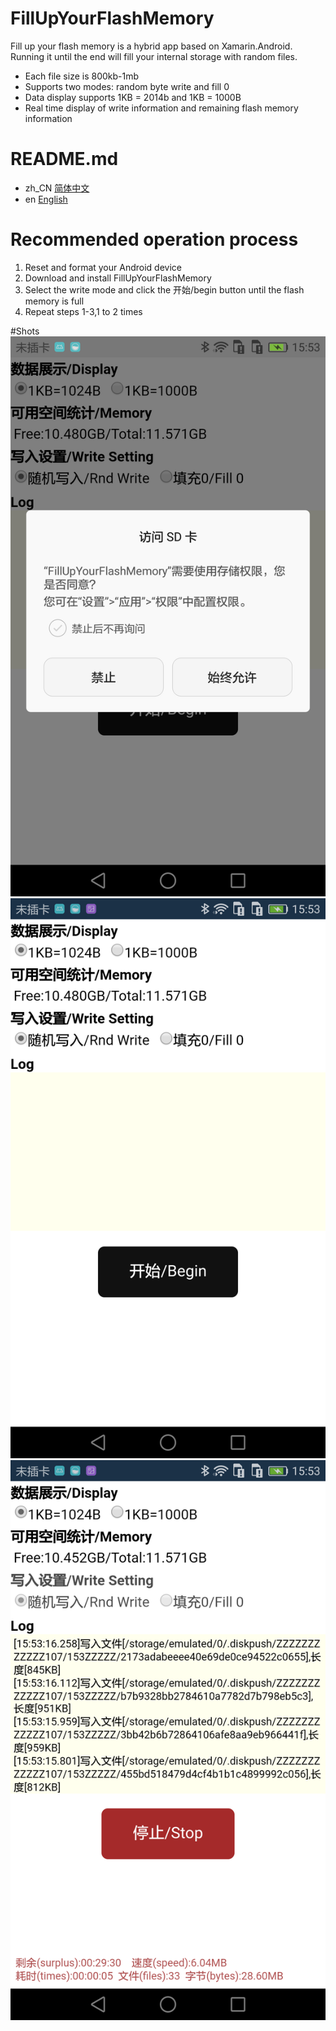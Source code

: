 # FillUpYourFlashMemory
Fill up your flash memory is a hybrid app based on Xamarin.Android. Running it until the end will fill your internal storage with random files.
* Each file size is 800kb-1mb
* Supports two modes: random byte write and fill 0
* Data display supports 1KB = 2014b and 1KB = 1000B
* Real time display of write information and remaining flash memory information

# README.md
* zh_CN [简体中文](/README.md)
* en [English](/README.en.md)

# Recommended operation process
1. Reset and format your Android device
2. Download and install FillUpYourFlashMemory
3. Select the write mode and click the 开始/begin button until the flash memory is full
4. Repeat steps 1-3,1 to 2 times

#Shots  
![权限获取](/Screenshots/1.png)  
![主界面](/Screenshots/2.png)  
![运行中](/Screenshots/3.png)  
